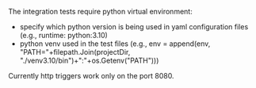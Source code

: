 The integration tests require python virtual environment:

 - specify which python version is being used in yaml configuration files (e.g., runtime: python:3.10)
 - python venv used in the test files (e.g., env = append(env, "PATH="+filepath.Join(projectDir, "./venv3.10/bin")+":"+os.Getenv("PATH")))


Currently http triggers work only on the port 8080.
